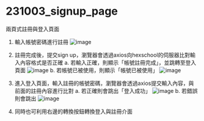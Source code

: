 # 231003_signup_page

兩頁式註冊與登入頁面

1. 輸入帳號密碼進行註冊
![image](https://github.com/melody0000tw/231003_signup_page/assets/141668860/8a07a399-bdcc-4e54-a10a-9f9da678cbce)

2. 註冊完成後，提交sign up，瀏覽器會透過axios向hexschool的伺服器比對輸入內容格式是否正確
     a. 若輸入正確，則顯示「帳號註冊完成」，並跳轉至登入頁面
    ![image](https://github.com/melody0000tw/231003_signup_page/assets/141668860/ccef3ea3-d66a-4b2a-af94-509de51121a8)
    b. 若帳號已被使用，則顯示「帳號已被使用」
   ![image](https://github.com/melody0000tw/231003_signup_page/assets/141668860/90992717-eba7-4d47-85b2-230717df44b9)
   
3. 進入登入頁面，輸入註冊的帳號密碼，瀏覽器會透過axios提交輸入內容，與前面的註冊內容進行比對
     a. 若正確則會跳出「登入成功」
     ![image](https://github.com/melody0000tw/231003_signup_page/assets/141668860/8e12b986-2d5c-4cb9-a1e9-c5bef235e0cd)
     b. 若錯誤則會跳出
    ![image](https://github.com/melody0000tw/231003_signup_page/assets/141668860/f879ccef-54ec-4e3e-ac71-62e13d668aeb)
   
4. 同時也可利用右邊的轉換按鈕轉換登入與註冊介面
